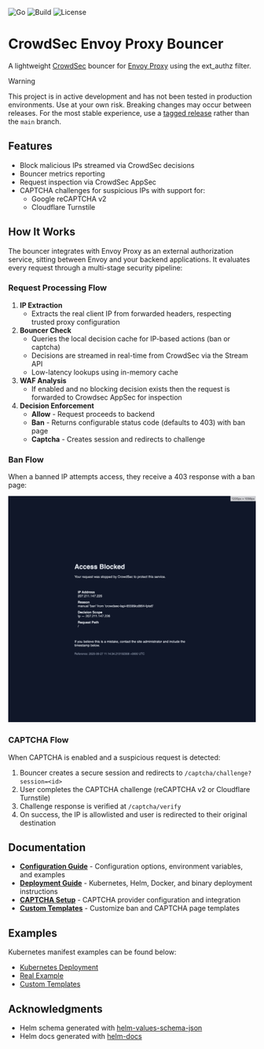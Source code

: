 ![Go](https://img.shields.io/badge/Go-1.24+-00ADD8?logo=go)
![Build](https://img.shields.io/github/actions/workflow/status/kdwils/envoy-proxy-crowdsec-bouncer/ci.yaml?branch=main)
![License](https://img.shields.io/github/license/kdwils/envoy-proxy-crowdsec-bouncer)

# CrowdSec Envoy Proxy Bouncer

A lightweight [CrowdSec](https://www.crowdsec.net/) bouncer for [Envoy Proxy](https://www.envoyproxy.io/) using the ext_authz filter.

> [!WARNING]
> This project is in active development and has not been tested in production environments. Use at your own risk. Breaking changes may occur between releases. For the most stable experience, use a [tagged release](https://github.com/kdwils/envoy-proxy-crowdsec-bouncer/releases) rather than the `main` branch.

## Features

- Block malicious IPs streamed via CrowdSec decisions
- Bouncer metrics reporting
- Request inspection via CrowdSec AppSec
- CAPTCHA challenges for suspicious IPs with support for:
  - Google reCAPTCHA v2
  - Cloudflare Turnstile

## How It Works

The bouncer integrates with Envoy Proxy as an external authorization service, sitting between Envoy and your backend applications. It evaluates every request through a multi-stage security pipeline:

### Request Processing Flow

1. **IP Extraction**
    - Extracts the real client IP from forwarded headers, respecting trusted proxy configuration
2. **Bouncer Check**
    - Queries the local decision cache for IP-based actions (ban or captcha)
    - Decisions are streamed in real-time from CrowdSec via the Stream API
    - Low-latency lookups using in-memory cache
3. **WAF Analysis**
    - If enabled and no blocking decision exists then the request is forwarded to Crowdsec AppSec for inspection
4. **Decision Enforcement**
    - **Allow** - Request proceeds to backend
    - **Ban** - Returns configurable status code (defaults to 403) with ban page
    - **Captcha** - Creates session and redirects to challenge

### Ban Flow

When a banned IP attempts access, they receive a 403 response with a ban page:

![Ban Page](docs/images/ban.jpeg)

### CAPTCHA Flow

When CAPTCHA is enabled and a suspicious request is detected:

1. Bouncer creates a secure session and redirects to `/captcha/challenge?session=<id>`
2. User completes the CAPTCHA challenge (reCAPTCHA v2 or Cloudflare Turnstile)
3. Challenge response is verified at `/captcha/verify`
4. On success, the IP is allowlisted and user is redirected to their original destination

## Documentation

- **[Configuration Guide](docs/CONFIGURATION.md)** - Configuration options, environment variables, and examples
- **[Deployment Guide](docs/DEPLOYMENT.md)** - Kubernetes, Helm, Docker, and binary deployment instructions
- **[CAPTCHA Setup](docs/CAPTCHA.md)** - CAPTCHA provider configuration and integration
- **[Custom Templates](docs/CUSTOM_TEMPLATES.md)** - Customize ban and CAPTCHA page templates

## Examples

Kubernetes manifest examples can be found below:
- [Kubernetes Deployment](examples/deploy/README.md)
- [Real Example](https://github.com/kdwils/homelab/blob/main/monitoring/envoy-proxy-bouncer/bouncer.yaml)
- [Custom Templates](examples/deploy/custom-templates.yaml)

## Acknowledgments

* Helm schema generated with [helm-values-schema-json](https://github.com/losisin/helm-values-schema-json)
* Helm docs generated with [helm-docs](https://github.com/norwoodj/helm-docs)
